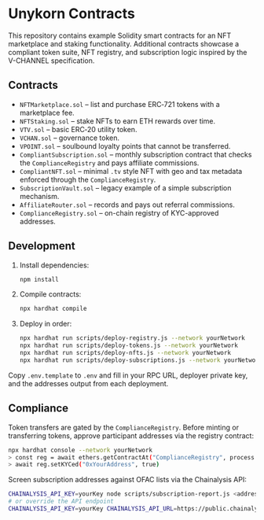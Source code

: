 # Unykorn Contracts

This repository contains example Solidity smart contracts for an NFT marketplace and staking functionality. Additional contracts showcase a compliant token suite, NFT registry, and subscription logic inspired by the V-CHANNEL specification.

## Contracts

- `NFTMarketplace.sol` – list and purchase ERC‑721 tokens with a marketplace fee.
- `NFTStaking.sol` – stake NFTs to earn ETH rewards over time.
- `VTV.sol` – basic ERC‑20 utility token.
- `VCHAN.sol` – governance token.
- `VPOINT.sol` – soulbound loyalty points that cannot be transferred.
- `CompliantSubscription.sol` – monthly subscription contract that checks the `ComplianceRegistry` and pays affiliate commissions.
- `CompliantNFT.sol` – minimal `.tv` style NFT with geo and tax metadata enforced through the `ComplianceRegistry`.
- `SubscriptionVault.sol` – legacy example of a simple subscription mechanism.
- `AffiliateRouter.sol` – records and pays out referral commissions.
- `ComplianceRegistry.sol` – on-chain registry of KYC-approved addresses.

## Development

1. Install dependencies:
   ```bash
   npm install
   ```
2. Compile contracts:
   ```bash
   npx hardhat compile
   ```
3. Deploy in order:
   ```bash
   npx hardhat run scripts/deploy-registry.js --network yourNetwork
   npx hardhat run scripts/deploy-tokens.js --network yourNetwork
   npx hardhat run scripts/deploy-nfts.js --network yourNetwork
   npx hardhat run scripts/deploy-subscriptions.js --network yourNetwork
   ```

Copy `.env.template` to `.env` and fill in your RPC URL, deployer private key, and the addresses output from each deployment.

## Compliance

Token transfers are gated by the `ComplianceRegistry`. Before minting or transferring tokens, approve participant addresses via the registry contract:

```bash
npx hardhat console --network yourNetwork
> const reg = await ethers.getContractAt("ComplianceRegistry", process.env.COMPLIANCE_REGISTRY)
> await reg.setKYCed("0xYourAddress", true)
```

Screen subscription addresses against OFAC lists via the Chainalysis API:

```bash
CHAINALYSIS_API_KEY=yourKey node scripts/subscription-report.js <address>
# or override the API endpoint
CHAINALYSIS_API_KEY=yourKey CHAINALYSIS_API_URL=https://public.chainalysis.com/api/v1/address node scripts/subscription-report.js <address>
```
